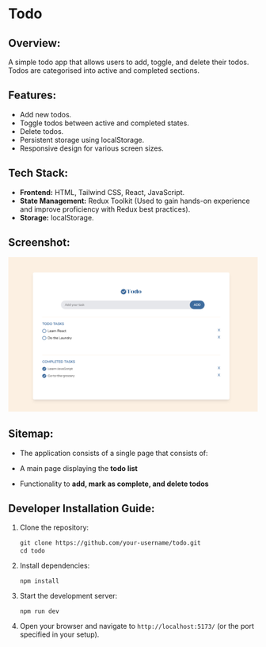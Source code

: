 # Todo

## Overview:

A simple todo app that allows users to add, toggle, and delete their todos. Todos are categorised into active and completed sections.

## Features:

- Add new todos.
- Toggle todos between active and completed states.
- Delete todos.
- Persistent storage using localStorage.
- Responsive design for various screen sizes.

## Tech Stack:

- **Frontend:** HTML, Tailwind CSS, React, JavaScript.
- **State Management:** Redux Toolkit (Used to gain hands-on experience and improve proficiency with Redux best practices).
- **Storage:** localStorage.

## Screenshot:

![Todo App Screenshot](src/assets/images/todo-app.png)

## Sitemap:

- The application consists of a single page that consists of:

- A main page displaying the **todo list**
- Functionality to **add, mark as complete, and delete todos**

## Developer Installation Guide:

1. Clone the repository:

   ```
   git clone https://github.com/your-username/todo.git
   cd todo
   ```

2. Install dependencies:

   ```
   npm install
   ```

3. Start the development server:

   ```
   npm run dev
   ```

4. Open your browser and navigate to `http://localhost:5173/` (or the port specified in your setup).
